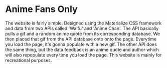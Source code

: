 # Anime Fans Only 

The website is fairly simple. Designed using the Materialize CSS framework and data from two APIs called 'Waifu' and 'Anime Chan'. The API basically pulls a gif and a random anime quote from its corresponding database. We then placed that gif from the API database onto onto the page. Everytime you load the page, it's gonna populate with a new gif. The other API does the same thing, but the data feedback is an anime quote and author which will also repopulate every time you load the page. This website is mainly for recreational purposes. 